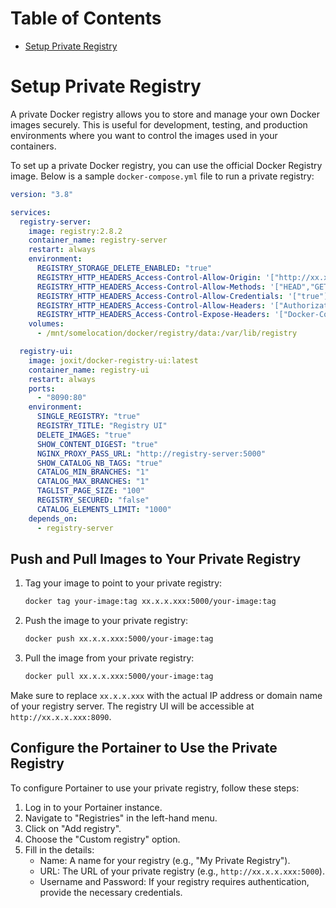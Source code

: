 # Table of Contents
- [Setup Private Registry](#setup-private-registry)

# Setup Private Registry
A private Docker registry allows you to store and manage your own Docker images securely. This is useful for development, testing, and production environments where you want to control the images used in your containers.

To set up a private Docker registry, you can use the official Docker Registry image. Below is a sample `docker-compose.yml` file to run a private registry:

```yaml
version: "3.8"

services:
  registry-server:
    image: registry:2.8.2
    container_name: registry-server
    restart: always
    environment:
      REGISTRY_STORAGE_DELETE_ENABLED: "true"
      REGISTRY_HTTP_HEADERS_Access-Control-Allow-Origin: '["http://xx.x.x.xxx:8090"]'
      REGISTRY_HTTP_HEADERS_Access-Control-Allow-Methods: '["HEAD","GET","OPTIONS","DELETE"]'
      REGISTRY_HTTP_HEADERS_Access-Control-Allow-Credentials: '["true"]'
      REGISTRY_HTTP_HEADERS_Access-Control-Allow-Headers: '["Authorization","Accept","Cache-Control"]'
      REGISTRY_HTTP_HEADERS_Access-Control-Expose-Headers: '["Docker-Content-Digest"]'
    volumes:
      - /mnt/somelocation/docker/registry/data:/var/lib/registry

  registry-ui:
    image: joxit/docker-registry-ui:latest
    container_name: registry-ui
    restart: always
    ports:
      - "8090:80"
    environment:
      SINGLE_REGISTRY: "true"
      REGISTRY_TITLE: "Registry UI"
      DELETE_IMAGES: "true"
      SHOW_CONTENT_DIGEST: "true"
      NGINX_PROXY_PASS_URL: "http://registry-server:5000"
      SHOW_CATALOG_NB_TAGS: "true"
      CATALOG_MIN_BRANCHES: "1"
      CATALOG_MAX_BRANCHES: "1"
      TAGLIST_PAGE_SIZE: "100"
      REGISTRY_SECURED: "false"
      CATALOG_ELEMENTS_LIMIT: "1000"
    depends_on:
      - registry-server
```

## Push and Pull Images to Your Private Registry
1. Tag your image to point to your private registry:
    ```bash
    docker tag your-image:tag xx.x.x.xxx:5000/your-image:tag
    ```

2. Push the image to your private registry:
    ```bash
    docker push xx.x.x.xxx:5000/your-image:tag
    ```

3. Pull the image from your private registry:
    ```bash
    docker pull xx.x.x.xxx:5000/your-image:tag
    ```

Make sure to replace `xx.x.x.xxx` with the actual IP address or domain name of your registry server. The registry UI will be accessible at `http://xx.x.x.xxx:8090`.

## Configure the Portainer to Use the Private Registry
To configure Portainer to use your private registry, follow these steps:
1. Log in to your Portainer instance.
2. Navigate to "Registries" in the left-hand menu.
3. Click on "Add registry".
4. Choose the "Custom registry" option.
5. Fill in the details:
    - Name: A name for your registry (e.g., "My Private Registry").
    - URL: The URL of your private registry (e.g., `http://xx.x.x.xxx:5000`).
    - Username and Password: If your registry requires authentication, provide the necessary credentials.
